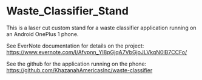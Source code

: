 # Waste_Classifier_Stand

This is a laser cut custom stand for a waste classifier application running on an Android OnePlus 1 phone.

See EverNote documentation for details on the project: https://www.evernote.com/l/Afvpnn_YI8pGjqA7VbGjoJLVkqN0lB7CCFo/  

See the github for the application running on the phone: https://github.com/KhazanahAmericasInc/waste-classifier
